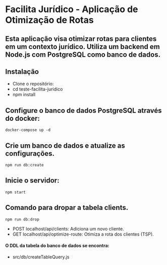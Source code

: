 # Facilita Jurídico - Aplicação de Otimização de Rotas
## Esta aplicação visa otimizar rotas para clientes em um contexto jurídico. Utiliza um backend em Node.js com PostgreSQL como banco de dados.

## Instalação
- Clone o repositório:
- cd teste-facilita-juridico
- npm install
## Configure o banco de dados PostgreSQL através do docker:

```shell
docker-compose up -d
```

## Crie um banco de dados e atualize as configurações.
```shell
npm run db:create
```


## Inicie o servidor:

```shell
npm start
```
## Comando para dropar a tabela clients.
```shell
npm run db:drop
```
- POST localhost/api/clients: Adiciona um novo cliente.
- GET localhost/api/optimize-route: Otimiza a rota dos clientes (TSP).

#### O DDL da tabela do banco de dados se encontra:
- src/db/createTableQuery.js


